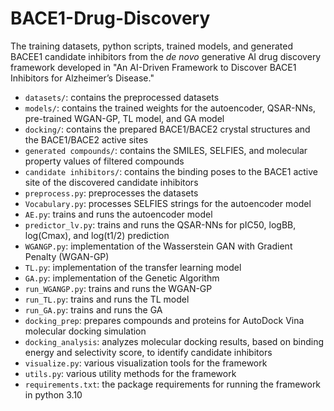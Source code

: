 # BACE1-Drug-Discovery
The training datasets, python scripts, trained models, and generated BACEE1 candidate inhibitors from the *de novo* generative AI drug discovery framework developed in "An AI-Driven Framework to Discover BACE1 Inhibitors for Alzheimer’s Disease."

* `datasets/`: contains the preprocessed datasets
* `models/`: contains the trained weights for the autoencoder, QSAR-NNs, pre-trained WGAN-GP, TL model, and GA model
* `docking/`: contains the prepared BACE1/BACE2 crystal structures and the BACE1/BACE2 active sites
* `generated compounds/`: contains the SMILES, SELFIES, and molecular property values of filtered compounds
* `candidate inhibitors/`: contains the binding poses to the BACE1 active site of the discovered candidate inhibitors
* `preprocess.py`: preprocesses the datasets
* `Vocabulary.py`: processes SELFIES strings for the autoencoder model
* `AE.py`: trains and runs the autoencoder model
* `predictor_lv.py`: trains and runs the QSAR-NNs for pIC50, logBB, log(Cmax), and log(t1/2) prediction
* `WGANGP.py`: implementation of the Wasserstein GAN with Gradient Penalty (WGAN-GP)
* `TL.py`: implementation of the transfer learning model
* `GA.py`: implementation of the Genetic Algorithm
* `run_WGANGP.py`: trains and runs the WGAN-GP
* `run_TL.py`: trains and runs the TL model
* `run_GA.py`: trains and runs the GA
* `docking_prep`: prepares compounds and proteins for AutoDock Vina molecular docking simulation
* `docking_analysis`: analyzes molecular docking results, based on binding energy and selectivity score, to identify candidate inhibitors
* `visualize.py`: various visualization tools for the framework
* `utils.py`: various utility methods for the framework
* `requirements.txt`: the package requirements for running the framework in python 3.10